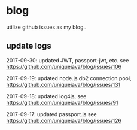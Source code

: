 # blog
utilize github issues as my blog..

## update logs

2017-09-30: updated JWT, passport-jwt, etc. see https://github.com/uniquejava/blog/issues/106

2017-09-19: updated node.js db2 connection pool, https://github.com/uniquejava/blog/issues/131

2017-09-18: updated log4js, see https://github.com/uniquejava/blog/issues/91

2017-09-17: updated passport.js see https://github.com/uniquejava/blog/issues/126


